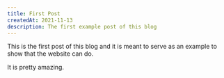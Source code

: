 ```yaml
---
title: First Post
createdAt: 2021-11-13
description: The first example post of this blog
---
```


This is the first post of this blog and it is meant to serve as an example to show that the website can do.

It is pretty amazing.